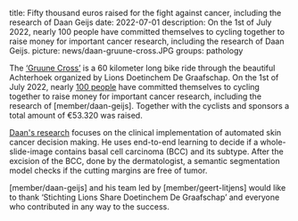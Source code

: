 title: Fifty thousand euros raised for the fight against cancer, including the research of Daan Geijs
date: 2022-07-01
description: On the 1st of July 2022, nearly 100 people have committed themselves to cycling together to raise money for important cancer research, including the research of Daan Geijs.
picture: news/daan-gruune-cross.JPG
groups: pathology

The [‘Gruune Cross’](https://gruunecross.nl/) is a 60 kilometer long bike ride through the beautiful Achterhoek organized by Lions Doetinchem De Graafschap. 
On the 1st of July 2022, nearly [100 people](https://gruunecross.nl/fietsers/) have committed themselves to cycling together to raise money for important cancer research, including the research of [member/daan-geijs].
Together with the cyclists and sponsors a total amount of €53.320 was raised. 

[Daan's research](https://www.computationalpathologygroup.eu/projects/deep-derma/) focuses on the clinical implementation of automated skin cancer decision making. He uses end-to-end learning to decide if a whole-slide-image contains basal cell carcinoma (BCC) and its subtype. After the excision of the BCC, done by the dermatologist, a semantic segmentation model checks if the cutting margins are free of tumor.

[member/daan-geijs] and his team led by [member/geert-litjens] would like to thank ‘Stichting Lions Share Doetinchem De Graafschap’ and everyone who contributed in any way to the success.
